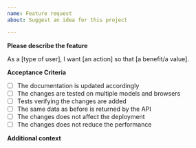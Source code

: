 ```yaml
---
name: Feature request
about: Suggest an idea for this project

---
```


**Please describe the feature**
<!-- Please fill in the brackets -->
As a [type of user], I want [an action] so that [a benefit/a value].

**Acceptance Criteria**
<!-- What should be done for the issue to be considered completed. Add checklist item(s) and remove examples not applicable -->
- [ ] The documentation is updated accordingly
- [ ] The changes are tested on multiple models and browsers
- [ ] Tests verifying the changes are added
- [ ] The same data as before is returned by the API
- [ ] The changes does not affect the deployment
- [ ] The changes does not reduce the performance

**Additional context**
<!-- Add any other context or screenshots about the feature request here -->
